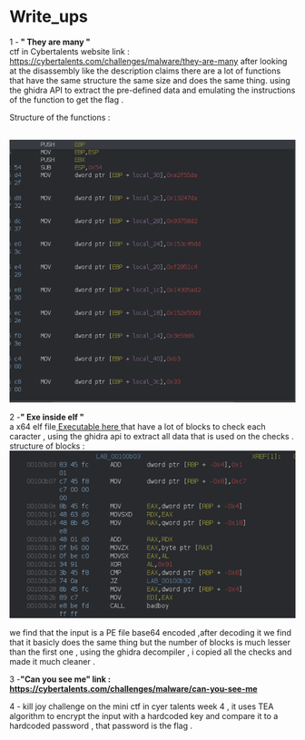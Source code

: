 # Write_ups 

1 -<b> "  They are many " </b></br> ctf in Cybertalents website link : https://cybertalents.com/challenges/malware/they-are-many
after looking at the disassembly like the description claims  there are a lot of  functions that have the same structure the same size and does the same thing.   using the ghidra API to extract the pre-defined data and emulating the instructions of the function to get the flag .  
 
Structure of the functions :

<br/>

<img src="They are many/ghidra.png"/> 

2 -<b>" Exe inside elf " </b><br/> a x64 elf file<a href="Exe inside elf/executable"> Executable here </a>  that have a lot of blocks to check each caracter , using the ghidra api to extract all data that is used on the checks . 
structure of blocks : 
<br/>
<img src="Exe inside elf/ghidra1.png ">

we find that the input is a PE file base64 encoded ,after decoding it  we find that it basicly does the same thing but the number of blocks is much lesser than the first one , using the ghidra decompiler , i copied all the checks and made it much cleaner .

3 -<b>"Can you see me" link : https://cybertalents.com/challenges/malware/can-you-see-me </b>


4 - kill joy challenge on the mini ctf in cyer talents week 4 ,  it uses TEA algorithm to encrypt the input with a hardcoded key and compare it to a hardcoded password , that password is the flag . 
